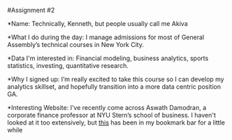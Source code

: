 #Assignment #2

*Name: Technically, Kenneth, but people usually call me Akiva

*What I do during the day: I manage admissions for most of General Assembly’s technical courses in New York City.

*Data I'm interested in: Financial modeling, business analytics, sports statistics, investing, quantitative research.

*Why I signed up: I’m really excited to take this course so I can develop my analytics skillset, and hopefully transition into a more data centric position GA.

*Interesting Website: I’ve recently come across Aswath Damodran, a corporate finance professor at NYU Stern’s school of business. I haven't looked at it too extensively, but [this](http://pages.stern.nyu.edu/~adamodar/New_Home_Page/home.htm) has been in my bookmark bar for a little while

	